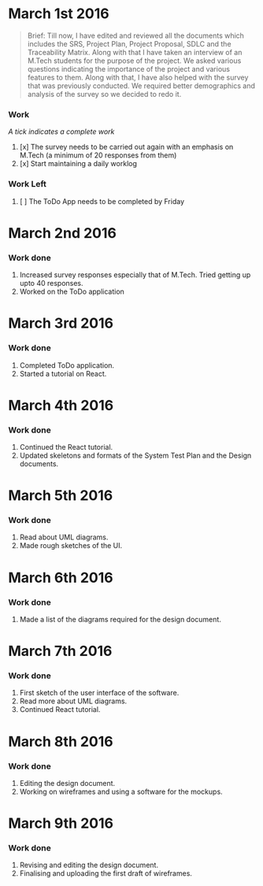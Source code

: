 # March 1st 2016

>Brief: Till now, I have edited and reviewed all the documents which includes the SRS, Project Plan, Project Proposal, SDLC and the Traceability Matrix. Along with that I have taken an interview of an M.Tech students for the purpose of the project. We asked various questions indicating the importance of the project and various features to them. Along with that, I have also helped with the survey that was previously conducted. We required better demographics and analysis of the survey so we decided to redo it.

### Work
_*A tick indicates a complete work*_

1. [x] The survey needs to be carried out again with an emphasis on M.Tech (a minimum of 20 responses from them)
2. [x] Start maintaining a daily worklog

### Work Left

1. [ ] The ToDo App needs to be completed by Friday

# March 2nd 2016

### Work done
1. Increased survey responses especially that of M.Tech. Tried getting up upto 40 responses.
2. Worked on the ToDo application

# March 3rd 2016

### Work done
1. Completed ToDo application.
2. Started a tutorial on React.

# March 4th 2016

### Work done
1. Continued the React tutorial.
2. Updated skeletons and formats of the System Test Plan and the Design documents.

# March 5th 2016

### Work done
1. Read about UML diagrams.
2. Made rough sketches of the UI.

# March 6th 2016

### Work done
1. Made a list of the diagrams required for the design document.

# March 7th 2016

### Work done
1. First sketch of the user interface of the software.
2. Read more about UML diagrams.
3. Continued React tutorial.

# March 8th 2016

### Work done
1. Editing the design document.
2. Working on wireframes and using a software for the mockups.

# March 9th 2016

### Work done
1. Revising and editing the design document.
2. Finalising and uploading the first draft of wireframes.
